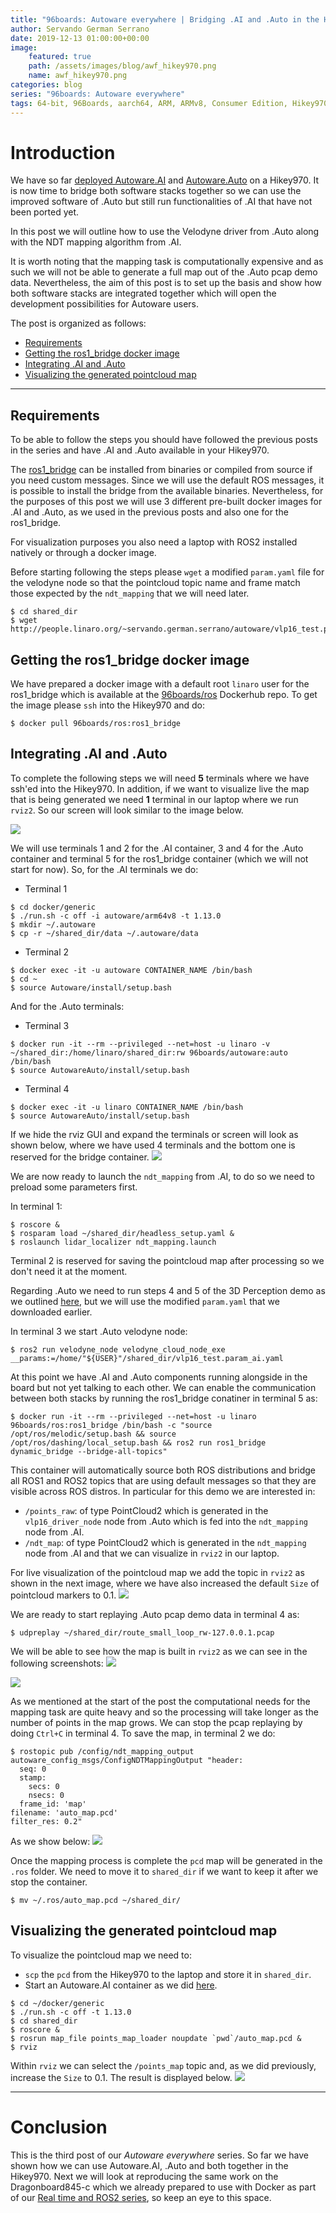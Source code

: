```yaml
---
title: "96boards: Autoware everywhere | Bridging .AI and .Auto in the Hikey970"
author: Servando German Serrano
date: 2019-12-13 01:00:00+00:00
image:
    featured: true
    path: /assets/images/blog/awf_hikey970.png
    name: awf_hikey970.png
categories: blog
series: "96boards: Autoware everywhere"
tags: 64-bit, 96Boards, aarch64, ARM, ARMv8, Consumer Edition, Hikey970, Linaro, Linux, arm64, real time, ROS2, Autoware
---
```


# Introduction

We have so far [deployed Autoware.AI](https://www.96boards.org/blog/autoware.ai_hikey970/) and [Autoware.Auto](https://www.96boards.org/blog/autoware.auto_hikey970/) on a Hikey970. It is now time to bridge both software stacks together so we can use the improved software of .Auto but still run functionalities of .AI that have not been ported yet.

In this post we will outline how to use the Velodyne driver from .Auto along with the NDT mapping algorithm from .AI.

It is worth noting that the mapping task is computationally expensive and as such we will not be able to generate a full map out of the .Auto pcap demo data. Nevertheless, the aim of this post is to set up the basis and show how both software stacks are integrated together which will open the development possibilities for Autoware users.

The post is organized as follows:
- [Requirements](#requirements)
- [Getting the ros1_bridge docker image](#getting-the-ros1_bridge-docker-image)
- [Integrating .AI and .Auto](#integrating-ai-and-auto)
- [Visualizing the generated pointcloud map](#visualizing-the-generated-pointcloud-map)

***

## Requirements
To be able to follow the steps you should have followed the previous posts in the series and have .AI and .Auto available in your Hikey970.

The [ros1_bridge](https://github.com/ros2/ros1_bridge/blob/master/README.md) can be installed from binaries or compiled from source if you need custom messages. Since we will use the default ROS messages, it is possible to install the bridge from the available binaries. Nevertheless, for the purposes of this post we will use 3 different pre-built docker images for .AI and .Auto, as we used in the previous posts and also one for the ros1_bridge.

For visualization purposes you also need a laptop with ROS2 installed natively or through a docker image.

Before starting following the steps please `wget` a modified `param.yaml` file for the velodyne node so that the pointcloud topic name and frame match those expected by the `ndt_mapping` that we will need later.
```
$ cd shared_dir
$ wget http://people.linaro.org/~servando.german.serrano/autoware/vlp16_test.param_ai.yaml
```

## Getting the ros1_bridge docker image

We have prepared a docker image with a default root `linaro` user for the ros1_bridge which is available at the [96boards/ros](https://hub.docker.com/repository/docker/96boards/ros) Dockerhub repo. To get the image please `ssh` into the Hikey970 and do:
```
$ docker pull 96boards/ros:ros1_bridge
```

## Integrating .AI and .Auto

To complete the following steps we will need **5** terminals where we have ssh'ed into the Hikey970. In addition, if we want to visualize live the map that is being generated we need **1** terminal in our laptop where we run `rviz2`. So our screen will look similar to the image below.

![](/assets/images/blog/autoware_bridge_hikey970_0.png)

We will use terminals 1 and 2 for the .AI container, 3 and 4 for the .Auto container and terminal 5 for the ros1_bridge container (which we will not start for now). So, for the .AI terminals we do:

- Terminal 1
```
$ cd docker/generic
$ ./run.sh -c off -i autoware/arm64v8 -t 1.13.0
$ mkdir ~/.autoware
$ cp -r ~/shared_dir/data ~/.autoware/data
```

- Terminal 2
```
$ docker exec -it -u autoware CONTAINER_NAME /bin/bash
$ cd ~
$ source Autoware/install/setup.bash
```

And for the .Auto terminals:
- Terminal 3
```
$ docker run -it --rm --privileged --net=host -u linaro -v ~/shared_dir:/home/linaro/shared_dir:rw 96boards/autoware:auto /bin/bash
$ source AutowareAuto/install/setup.bash
```

- Terminal 4
```
$ docker exec -it -u linaro CONTAINER_NAME /bin/bash
$ source AutowareAuto/install/setup.bash
```

If we hide the rviz GUI and expand the terminals or screen will look as shown below, where we have used 4 terminals and the bottom one is reserved for the bridge container.
![](/assets/images/blog/autoware_bridge_hikey970_1.png)

We are now ready to launch the `ndt_mapping` from .AI, to do so we need to preload some parameters first.

In terminal 1:
```
$ roscore &
$ rosparam load ~/shared_dir/headless_setup.yaml &
$ roslaunch lidar_localizer ndt_mapping.launch
```

Terminal 2 is reserved for saving the pointcloud map after processing so we don't need it at the moment.

Regarding .Auto we need to run steps 4 and 5 of the 3D Perception demo as we outlined [here](https://www.96boards.org/blog/autoware.auto_hikey970/#running-the-3d-perception-stack-demo), but we will use the modified `param.yaml` that we downloaded earlier.

In terminal 3 we start .Auto velodyne node:
```
$ ros2 run velodyne_node velodyne_cloud_node_exe __params:=/home/"${USER}"/shared_dir/vlp16_test.param_ai.yaml
```
At this point we have .AI and .Auto components running alongside in the board but not yet talking to each other. We can enable the communication between both stacks by running the ros1_bridge conatiner in terminal 5 as:
```
$ docker run -it --rm --privileged --net=host -u linaro 96boards/ros:ros1_bridge /bin/bash -c "source /opt/ros/melodic/setup.bash && source /opt/ros/dashing/local_setup.bash && ros2 run ros1_bridge dynamic_bridge --bridge-all-topics"
```
This container will automatically source both ROS distributions and bridge all ROS1 and ROS2 topics that are using default messages so that they are visible across ROS distros. In particular for this demo we are interested in:
- `/points_raw`: of type PointCloud2 which is generated in the `vlp16_driver_node` node from .Auto which is fed into the `ndt_mapping` node from .AI.
- `/ndt_map`: of type PointCloud2 which is generated in the `ndt_mapping` node from .AI and that we can visualize in `rviz2` in our laptop.

For live visualization of the pointcloud map we add the topic in `rviz2` as shown in the next image, where we have also increased the default `Size` of pointcloud markers to 0.1.
![](/assets/images/blog/autoware_bridge_hikey970_2.png)

We are ready to start replaying .Auto pcap demo data in terminal 4 as:
```
$ udpreplay ~/shared_dir/route_small_loop_rw-127.0.0.1.pcap
```

We will be able to see how the map is built in `rviz2` as we can see in the following screenshots:
![](/assets/images/blog/autoware_bridge_hikey970_3.png)

![](/assets/images/blog/autoware_bridge_hikey970_4.png)

As we mentioned at the start of the post the computational needs for the mapping task are quite heavy and so the processing will take longer as the number of points in the map grows. We can stop the pcap replaying by doing `Ctrl+C` in terminal 4. To save the map, in terminal 2 we do:
```
$ rostopic pub /config/ndt_mapping_output autoware_config_msgs/ConfigNDTMappingOutput "header:
  seq: 0
  stamp:
    secs: 0
    nsecs: 0
  frame_id: 'map'
filename: 'auto_map.pcd'
filter_res: 0.2"
```
As we show below:
![](/assets/images/blog/autoware_bridge_hikey970_5.png)

Once the mapping process is complete the `pcd` map will be generated in the `.ros` folder. We need to move it to `shared_dir` if we want to keep it after we stop the container.
```
$ mv ~/.ros/auto_map.pcd ~/shared_dir/
```

## Visualizing the generated pointcloud map
To visualize the pointcloud map we need to:
- `scp` the `pcd` from the Hikey970 to the laptop and store it in `shared_dir`.
- Start an Autoware.AI container as we did [here](https://www.96boards.org/blog/autoware.ai_hikey970/#in-laptop).
```
$ cd ~/docker/generic
$ ./run.sh -c off -t 1.13.0
$ cd shared_dir
$ roscore &
$ rosrun map_file points_map_loader noupdate `pwd`/auto_map.pcd &
$ rviz
```
Within `rviz` we can select the `/points_map` topic and, as we did previously, increase the `Size` to 0.1. The result is displayed below.
![](/assets/images/blog/autoware_bridge_hikey970_6.png)

***

# Conclusion

This is the third post of our _Autoware everywhere_ series. So far we have shown how we can use Autoware.AI, .Auto and both together in the Hikey970. Next we will look at reproducing the same work on the Dragonboard845-c which we already prepared to use with Docker as part of our [Real time and ROS2 series](https://www.96boards.org/blog/db845-rt/), so keep an eye to this space.
